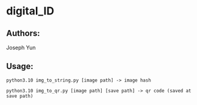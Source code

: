 # digital_ID

## Authors:
Joseph Yun

## Usage:

```python3.10 img_to_string.py [image path] -> image hash ```

```python3.10 img_to_qr.py [image path] [save path] -> qr code (saved at save path)```